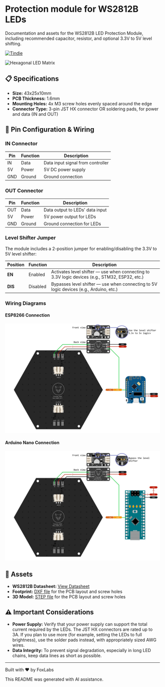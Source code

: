# Protection module for WS2812B LEDs

Documentation and assets for the WS2812B LED Protection Module, including recommended capacitor, resistor, and optional 3.3V to 5V level shifting.

[![Tindie](https://img.shields.io/badge/Tindie-Product%20Page-orange?style=for-the-badge&logo=tindie)](https://www.tindie.com/products/27407/)

<img src="https://cdn.tindiemedia.com/images/resize/uIAz0fjVCjlNlB5Ouokz-EMOXkM=/p/fit-in/1370x912/filters:fill(fff)/i/192123/products/2025-08-05T09%3A23%3A26.952Z-1080__.jpg?1754360612" alt="Hexagonal LED Matrix" width="600">

## 📋 Specifications

- **Size:** 43x25x10mm
- **PCB Thickness:** 1.6mm
- **Mounting Holes:** 4x M3 screw holes evenly spaced around the edge
- **Connector Type:** 3-pin JST HX connector OR soldering pads, for power and data (IN and OUT)

## 🔌 Pin Configuration & Wiring

### IN Connector

| Pin | Function | Description                          |
|-----|----------|--------------------------------------|
| IN  | Data     | Data input signal from controller    |
| 5V  | Power    | 5V DC power supply                   |
| GND | Ground   | Ground connection                    |

### OUT Connector

| Pin | Function | Description                             |
|-----|----------|-----------------------------------------|
| OUT | Data     | Data output to LEDs' data input    |
| 5V  | Power    | 5V power output for LEDs                |
| GND | Ground   | Ground connection for LEDs              |

### Level Shifter Jumper

The module includes a 2-position jumper for enabling/disabling the 3.3V to 5V level shifter:

| Position | Function | Description                                                                                           |
|----------|----------|-------------------------------------------------------------------------------------------------------|
| **EN**   | Enabled  | Activates level shifter — use when connecting to 3.3V logic devices (e.g., STM32, ESP32, etc.)         |
| **DIS**  | Disabled | Bypasses level shifter — use when connecting to 5V logic devices (e.g., Arduino, etc.)                |

### Wiring Diagrams

#### ESP8266 Connection

<img src="assets/module-protection-leds-ws2812b-esp.jpg" alt="Protection Module ESP8266 Wiring Diagram" width="600">

#### Arduino Nano Connection

<img src="assets/module-protection-leds-ws2812b-nano.jpg" alt="Protection Module Arduino Nano Wiring Diagram" width="600">

## 📁 Assets

- **WS2812B Datasheet:** [View Datasheet](https://cdn-shop.adafruit.com/datasheets/WS2812B.pdf)
- **Footprint:** [DXF file](./assets/protection_module_WS2812B.DXF) for the PCB layout and screw holes
- **3D Model:** [STEP file](./assets/protection_module_WS2812B.STEP) for the PCB layout and screw holes

## ⚠️ Important Considerations

- **Power Supply:** Verify that your power supply can support the total current required by the LEDs. The JST HX connectors are rated up to 3A. If you plan to use more (for example, setting the LEDs to full brightness), use the solder pads instead, with appropriately sized AWG wires.
- **Data Integrity:** To prevent signal degradation, especially in long LED chains, keep data lines as short as possible.

---

Built with ❤️ by FoxLabs

This README was generated with AI assistance.
